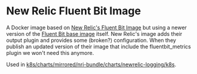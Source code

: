 # New Relic Fluent Bit Image

A Docker image based on [New Relic's Fluent Bit Image][1] but using a newer
version of the [Fluent Bit base image][2] itself. New Relic's image adds their
output plugin and provides some (broken?) configuration. When they publish an
updated version of their image that include the fluentbit_metrics plugin we
won't need this anymore.

Used in [k8s/charts/mirrored/nri-bundle/charts/newrelic-logging/k8s][3].


[1]: https://github.com/newrelic/newrelic-fluent-bit-output
[2]: https://hub.docker.com/r/fluent/fluent-bit
[3]: https://github.skyscannertools.net/k8s/charts/tree/master/mirrored/nri-bundle/charts/newrelic-logging/k8s
